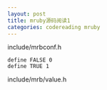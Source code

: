 ```yaml
---
layout: post
title: mruby源码阅读1
categories: codereading mruby
---
```


include/mrbconf.h

```
define FALSE 0
define TRUE 1
```

include/mrb/value.h

```
```
